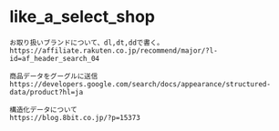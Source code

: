 # like_a_select_shop

```
お取り扱いブランドについて、dl,dt,ddで書く。
https://affiliate.rakuten.co.jp/recommend/major/?l-id=af_header_search_04
```
```
商品データをグーグルに送信
https://developers.google.com/search/docs/appearance/structured-data/product?hl=ja
```
```
構造化データについて
https://blog.8bit.co.jp/?p=15373
```
